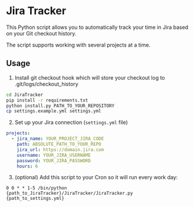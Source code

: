 # Jira Tracker

This Python script allows you to automatically track your time in Jira based on your
Git checkout history.

The script supports working with several projects at a time.

## Usage
1. Install git checkout hook which will store your checkout log to .git/logs/checkout_history
```bash
cd JiraTracker
pip install -r requirements.txt
python install.py PATH_TO_YOUR_REPOSITORY
cp settings.example.yml settings.yml
```

2. Set up your Jira connection (`settings.yml` file)
```YAML
projects:
  - jira_name: YOUR_PROJECT_JIRA_CODE
    path: ABSOLUTE_PATH_TO_YOUR_REPO
    jira_url: https://domain.jira.com
    username: YOUR_JIRA_USERNAME
    password: YOUR_JIRA_PASSWORD
    hours: 6
```

3. (optional) Add this script to your Cron so it will run every work day:
```cron
0 0 * * 1-5 /bin/python {path_to_JiraTracker}/JiraTracker/JiraTracker.py {path_to_settings.yml}
```
